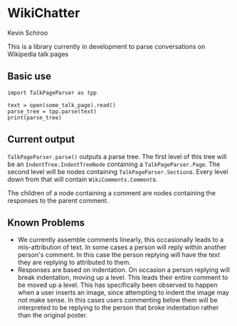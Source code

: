 # WikiChatter #
Kevin Schiroo

This is a library currently in development to parse conversations on Wikipedia
talk pages

## Basic use ##
    import TalkPageParser as tpp

    text = open(some_talk_page).read()
    parse_tree = tpp.parse(text)
    print(parse_tree)

## Current output ##
`TalkPageParser.parse()` outputs a parse tree. The first level of this tree
will be an `IndentTree.IndentTreeNode` containing a `TalkPageParser.Page`.
The second level will be nodes containing `TalkPageParser.Section`s. Every
level down from that will contain `WikiComments.Comment`s.

The children of a node containing a comment are nodes containing the responses
to the parent comment.

## Known Problems ##
* We currently assemble comments linearly, this occasionally leads to a mis-attribution
of text. In some cases a person will reply within another person's comment. In this
case the person replying will have the text they are replying to attributed to them.
* Responses are based on indentation. On occasion a person replying will break
indentation, moving up a level. This leads their entire comment to be moved up
a level. This has specifically been observed to happen when a user inserts an
image, since attempting to indent the image may not make sense. In this cases
users commenting below them will be interpreted to be replying to the person
that broke indentation rather than the original poster.
